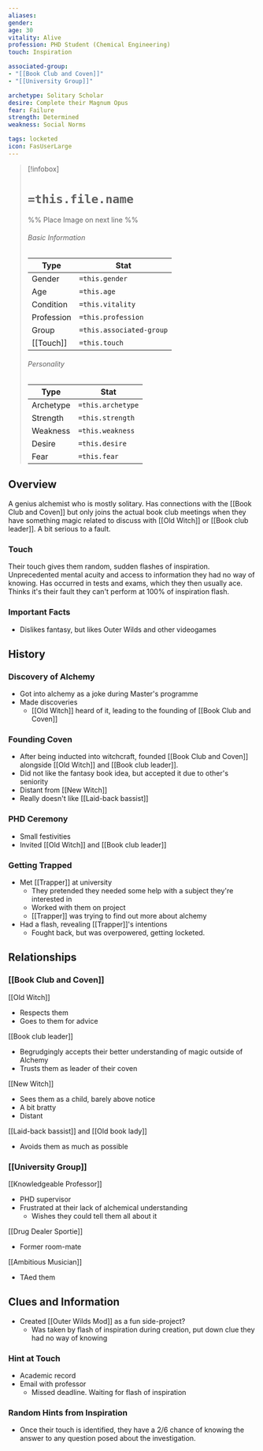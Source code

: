 ```yaml
---
aliases: 
gender: 
age: 30
vitality: Alive
profession: PHD Student (Chemical Engineering)
touch: Inspiration

associated-group: 
- "[[Book Club and Coven]]"
- "[[University Group]]"

archetype: Solitary Scholar
desire: Complete their Magnum Opus
fear: Failure
strength: Determined
weakness: Social Norms

tags: locketed
icon: FasUserLarge
---
```


> [!infobox]
> # `=this.file.name`
> %% Place Image on next line %%
> ###### Basic Information
> Type |  Stat |
> ---|---|
> Gender | `=this.gender` |
> Age | `=this.age` |
> Condition | `=this.vitality` |
> Profession | `=this.profession` |
> Group | `=this.associated-group` |
> [[Touch]] | `=this.touch` |
> ###### Personality
> Type |  Stat |
> ---|---|
> Archetype | `=this.archetype` |
> Strength | `=this.strength` |
> Weakness | `=this.weakness` |
> Desire | `=this.desire` |
> Fear | `=this.fear` |
## Overview
A genius alchemist who is mostly solitary. Has connections with the [[Book Club and Coven]] but only joins the actual book club meetings when they have something magic related to discuss with [[Old Witch]] or [[Book club leader]]. A bit serious to a fault. 

### Touch
Their touch gives them random, sudden flashes of inspiration. Unprecedented mental acuity and access to information they had no way of knowing. Has occurred in tests and exams, which they then usually ace. Thinks it's their fault they can't perform at 100% of inspiration flash. 

### Important Facts
- Dislikes fantasy, but likes Outer Wilds and other videogames

## History
### Discovery of Alchemy
- Got into alchemy as a joke during Master's programme
- Made discoveries
	- [[Old Witch]] heard of it, leading to the founding of [[Book Club and Coven]]

### Founding Coven
- After being inducted into witchcraft, founded [[Book Club and Coven]] alongside [[Old Witch]] and [[Book club leader]]. 
- Did not like the fantasy book idea, but accepted it due to other's seniority
- Distant from [[New Witch]]
- Really doesn't like [[Laid-back bassist]]

### PHD Ceremony
- Small festivities
- Invited [[Old Witch]] and [[Book club leader]]

### Getting Trapped
- Met [[Trapper]] at university
	- They pretended they needed some help with a subject they're interested in 
	- Worked with them on project
	- [[Trapper]] was trying to find out more about alchemy
- Had a flash, revealing [[Trapper]]'s intentions
	- Fought back, but was overpowered, getting locketed. 

## Relationships
### [[Book Club and Coven]]
[[Old Witch]]
- Respects them
- Goes to them for advice

[[Book club leader]]
- Begrudgingly accepts their better understanding of magic outside of Alchemy
- Trusts them as leader of their coven

[[New Witch]]
- Sees them as a child, barely above notice
- A bit bratty
- Distant

[[Laid-back bassist]] and [[Old book lady]]
- Avoids them as much as possible

### [[University Group]]
[[Knowledgeable Professor]]
- PHD supervisor 
- Frustrated at their lack of alchemical understanding
	- Wishes they could tell them all about it

[[Drug Dealer Sportie]]
- Former room-mate 

[[Ambitious Musician]]
- TAed them

## Clues and Information
- Created [[Outer Wilds Mod]] as a fun side-project?
	- Was taken by flash of inspiration during creation, put down clue they had no way of knowing

### Hint at Touch
- Academic record 
- Email with professor 
	- Missed deadline. Waiting for flash of inspiration

### Random Hints from Inspiration
- Once their touch is identified, they have a 2/6 chance of knowing the answer to any question posed about the investigation. 